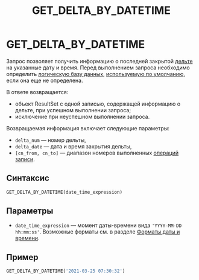 ﻿---
layout: default
title: GET_DELTA_BY_DATETIME
nav_order: 22
parent: Запросы SQL+
grand_parent: Справочная информация
has_children: false
has_toc: false
---

# GET_DELTA_BY_DATETIME

Запрос позволяет получить информацию о последней закрытой [дельте](../../../overview/main_concepts/delta/delta.md) 
на указанные дату и время. Перед выполнением запроса необходимо определить 
[логическую базу данных](../../../overview/main_concepts/logical_db/logical_db.md), 
[используемую по умолчанию](../../../working_with_system/other_features/default_db_set-up/default_db_set-up.md), 
если она еще не определена.

В ответе возвращается:
*   объект ResultSet c одной записью, содержащей информацию о дельте, при успешном выполнении запроса;
*   исключение при неуспешном выполнении запроса.

Возвращаемая информация включает следующие параметры:
*   `delta_num` — номер дельты,
*   `delta_date` — дата и время закрытия дельты,
*   `[cn_from, cn_to]` — диапазон номеров выполненных [операций записи](../../../overview/main_concepts/write_operation/write_operation.md).

## Синтаксис

```sql
GET_DELTA_BY_DATETIME(date_time_expression)
```

## Параметры

*   `date_time_expression` — момент даты-времени вида `'YYYY-MM-DD hh:mm:ss'`. Возможные форматы см. в разделе
    [Форматы даты и времени](../../timestamp_formats/timestamp_formats.md). 

## Пример

```sql
GET_DELTA_BY_DATETIME('2021-03-25 07:30:32')
```